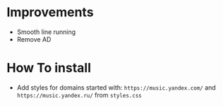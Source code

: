 # Improvements
- Smooth line running
- Remove AD

# How To install
- Add styles for domains started with: `https://music.yandex.com/` and `https://music.yandex.ru/` from `styles.css`
